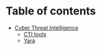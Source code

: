 # Table of contents

* [Cyber Threat Intelligence](README.md)
  * [CTI tools](cyber-threat-intelligence/cti-tools.md)
  * [Yara](cyber-threat-intelligence/yara.md)

